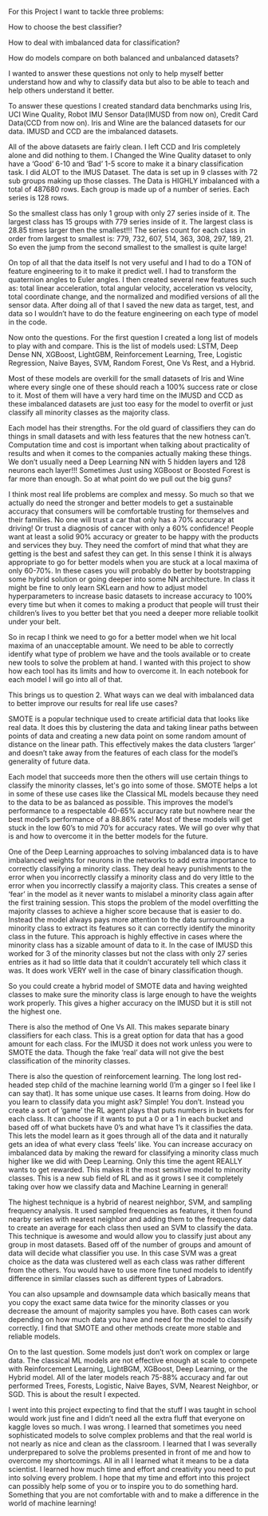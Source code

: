 For this Project I want to tackle three problems:

How to choose the best classifier?

How to deal with imbalanced data for classification?

How do models compare on both balanced and unbalanced datasets?

I wanted to answer these questions not only to help myself better understand how and why to classify data but also to be able to teach and help others understand it better.

To answer these questions I created standard data benchmarks using Iris, UCI Wine Quality, Robot IMU Sensor Data(IMUSD from now on), Credit Card Data(CCD from now on). Iris and Wine are the balanced datasets for our data. IMUSD and CCD are the imbalanced datasets.

All of the above datasets are fairly clean. I left CCD and Iris completely alone and did nothing to them. I Changed the Wine Quality dataset to only have a ‘Good’ 6-10 and ‘Bad’ 1-5 score to make it a binary classification task. I did ALOT to the IMUS Dataset. The data is set up in 9 classes with 72 sub groups making up those classes. The Data is HIGHLY imbalanced with a total of 487680 rows. Each group is made up of a number of series. Each series is 128 rows.

So the smallest class has only 1 group with only 27 series inside of it. The largest class has 15 groups with 779 series inside of it. The largest class is 28.85 times larger then the smallest!!! The series count for each class in order from largest to smallest is: 779, 732, 607, 514, 363, 308, 297, 189, 21. So even the jump from the second smallest to the smallest is quite large!

On top of all that the data itself Is not very useful and I had to do a TON of feature engineering to it to make it predict well. I had to transform the quaternion angles to Euler angles. I then created several new features such as: total linear acceleration, total angular velocity, acceleration vs velocity, total coordinate change, and the normalized and modified versions of all the sensor data. After doing all of that I saved the new data as target, test, and data so I wouldn’t have to do the feature engineering on each type of model in the code. 


Now onto the questions. For the first question I created a long list of models to play with and compare.
This is the list of models used: LSTM, Deep Dense NN, XGBoost, LightGBM, Reinforcement Learning, Tree, Logistic Regression, Naive Bayes, SVM, Random Forest, One Vs Rest, and a Hybrid.

Most of these models are overkill for the small datasets of Iris and Wine where every single one of these should reach a 100% success rate or close to it. Most of them will have a very hard time on the IMUSD and CCD as these imbalanced datasets are just too easy for the model to overfit or just classify all minority classes as the majority class.

Each model has their strengths. For the old guard of classifiers they can do things in small datasets and with less features that the new hotness can’t. Computation time and cost is important when talking about practicality of results and when it comes to the companies actually making these things. We don’t usually need a Deep Learning NN with 5 hidden layers and 128 neurons each layer!!! Sometimes Just using XGBoost or Boosted Forest is far more than enough. So at what point do we pull out the big guns?

I think most real life problems are complex and messy. So much so that we actually do need the stronger and better models to get a sustainable accuracy that consumers will be comfortable trusting for themselves and their families. No one will trust a car that only has a 70% accuracy at driving! Or trust a diagnosis of cancer with only a 60% confidence! People want at least a solid 90% accuracy or greater to be happy with the products and services they buy. They need the comfort of mind that what they are getting is the best and safest they can get. In this sense I think it is always appropriate to go for better models when you are stuck at a local maxima of only 60-70%. In these cases you will probably do better by bootstrapping some hybrid solution or going deeper into some NN architecture. In class it might be fine to only learn SKLearn and how to adjust model hyperparameters to increase basic datasets to increase accuracy to 100% every time but when it comes to making a product that people will trust their children’s lives to you better bet that you need a deeper more reliable toolkit under your belt.

So in recap I think we need to go for a better model when we hit local maxima of an unacceptable amount. We need to be able to correctly identify what type of problem we have and the tools available or to create new tools to solve the problem at hand. I wanted with this project to show how each tool has its limits and how to overcome it. In each notebook for each model I will go into all of that.

This brings us to question 2. What ways can we deal with imbalanced data to better improve our results for real life use cases?

SMOTE is a popular technique used to create artificial data that looks like real data. It does this by clustering the data and taking linear paths between points of data and creating a new data point on some random amount of distance on the linear path. This effectively makes the data clusters ‘larger’ and doesn’t take away from the features of each class for the model’s generality of future data.

Each model that succeeds more then the others will use certain things to classify the minority classes, let's go into some of those. SMOTE helps a lot in some of these use cases like the Classical ML models because they need to the data to be as balanced as possible. This improves the model’s performance to a respectable 40-65% accuracy rate but nowhere near the best model’s performance of a 88.86% rate! Most of these models will get stuck in the low 60’s to mid 70’s for accuracy rates. We will go over why that is and how to overcome it in the better models for the future.

One of the Deep Learning approaches to solving imbalanced data is to have imbalanced weights for neurons in the networks to add extra importance to correctly classifying a minority class. They deal heavy punishments to the error when you incorrectly classify a minority class and do very little to the error when you incorrectly classify a majority class. This creates a sense of ‘fear’ in the model as it never wants to mislabel a minority class again after the first training session. This stops the problem of the model overfitting the majority classes to achieve a higher score because that is easier to do. Instead the model always pays more attention to the data surrounding a minority class to extract its features so it can correctly identify the minority class in the future. This approach is highly effective in cases where the minority class has a sizable amount of data to it. In the case of IMUSD this worked for 3 of the minority classes but not the class with only 27 series entries as it had so little data that it couldn’t accurately tell which class it was. It does work VERY well in the case of binary classification though.

So you could create a hybrid model of SMOTE data and having weighted classes to make sure the minority class is large enough to have the weights work properly. This gives a higher accuracy on the IMUSD but it is still not the highest one.

There is also the method of One Vs All. This makes separate binary classifiers for each class. This is a great option for data that has a good amount for each class. For the IMUSD it does not work unless you were to SMOTE the data. Though the fake ‘real’ data will not give the best classification of the minority classes.

There is also the question of reinforcement learning. The long lost red-headed step child of the machine learning world (I’m a ginger so I feel like I can say that). It has some unique use cases. It learns from doing. How do you learn to classify data you might ask? Simple! You don’t. Instead you create a sort of ‘game’ the RL agent plays that puts numbers in buckets for each class. It can choose if it wants to put a 0 or a 1 in each bucket and based off of what buckets have 0’s and what have 1’s it classifies the data. This lets the model learn as it goes through all of the data and it naturally gets an idea of what every class ‘feels’ like. You can increase accuracy on imbalanced data by making the reward for classifying a minority class much higher like we did with Deep Learning. Only this time the agent REALLY wants to get rewarded. This makes it the most sensitive model to minority classes. This is a new sub field of RL and as it grows I see it completely taking over how we classify data and Machine Learning in general!

The highest technique is a hybrid of nearest neighbor, SVM, and sampling frequency analysis. It used sampled frequencies as features, it then found nearby series with nearest neighbor and adding them to the frequency data to create an average for each class then used an SVM to classify the data. This technique is awesome and would allow you to classify just about any group in most datasets. Based off of the number of groups and amount of data will decide what classifier you use. In this case SVM was a great choice as the data was clustered well as each class was rather different from the others. You would have to use more fine tuned models to identify difference in similar classes such as different types of Labradors.

You can also upsample and downsample data which basically means that you copy the exact same data twice for the minority classes or you decrease the amount of majority samples you have. Both cases can work depending on how much data you have and need for the model to classify correctly. I find that SMOTE and other methods create more stable and reliable models.

On to the last question. Some models just don’t work on complex or large data. The classical ML models are not effective enough at scale to compete with Reinforcement Learning, LightBGM, XGBoost, Deep Learning, or the Hybrid model. All of the later models reach 75-88% accuracy and far out performed Trees, Forests, Logistic, Naive Bayes, SVM, Nearest Neighbor, or SGD. This is about the result I expected.

I went into this project expecting to find that the stuff I was taught in school would work just fine and I didn’t need all the extra fluff that everyone on kaggle loves so much. I was wrong. I learned that sometimes you need sophisticated models to solve complex problems and that the real world is not nearly as nice and clean as the classroom. I learned that I was severally underprepared to solve the problems presented in front of me and how to overcome my shortcomings. All in all I learned what it means to be a data scientist. I learned how much time and effort and creativity you need to put into solving every problem. I hope that my time and effort into this project can possibly help some of you or to inspire you to do something hard. Something that you are not comfortable with and to make a difference in the world of machine learning!
